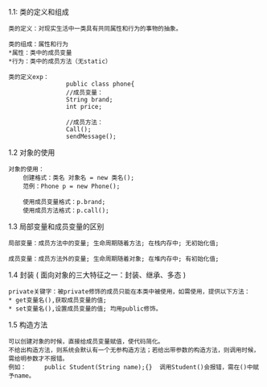 1.1: 类的定义和组成

    类的定义：对现实生活中一类具有共同属性和行为的事物的抽象。
    
    类的组成：属性和行为
    *属性：类中的成员变量
    *行为：类中的成员方法（无static）
    
    类的定义exp：
                    public class phone{
                    //成员变量：
                    String brand;
                    int price;
    
                    //成员方法：
                    Call();
                    sendMessage();

1.2 对象的使用

    对象的使用：
        创建格式：类名 对象名 = new 类名();
        范例：Phone p = new Phone();
    
        使用成员变量格式：p.brand;
        使用成员方法格式：p.call();

1.3 局部变量和成员变量的区别

    局部变量：成员方法中的变量; 生命周期随着方法; 在栈内存中; 无初始化值;
    
    成员变量：成员方法外的变量; 生命周期随着对象; 在堆内存中; 有初始化值;

1.4 封装 ( 面向对象的三大特征之一：封装、继承、多态 )

    private关键字：被private修饰的成员只能在本类中被使用，如需使用，提供以下方法：
    * get变量名(),获取成员变量的值;
    * set变量名(),设置成员变量的值; 均用public修饰。

1.5 构造方法

    可以创建对象的时候，直接给成员变量赋值，使代码简化。
    不给出构造方法，则系统会默认有一个无参构造方法；若给出带参数的构造方法，则调用时候，需给明参数才不报错。
    例如：     public Student(String name);{}  调用Student()会报错，需在()中赋予name。
